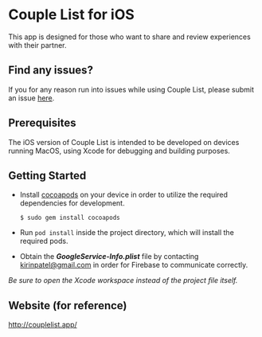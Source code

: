 # Couple List for iOS

This app is designed for those who want to share and review experiences with their partner.

## Find any issues?
If you for any reason run into issues while using Couple List, please submit an issue [here](https://github.com/CoupleList/iOS/issues).


## Prerequisites

The iOS version of Couple List is intended to be developed on devices running MacOS, using Xcode for debugging and building purposes.

## Getting Started

- Install [cocoapods](https://cocoapods.org/) on your device in order  to utilize the required dependencies for development. 

      $ sudo gem install cocoapods

- Run `pod install` inside the project directory, which will install the required pods.
   
- Obtain the ***GoogleService-Info.plist*** file by contacting kirinpatel@gmail.com in order for Firebase to communicate correctly.
   
*Be sure to open the Xcode workspace instead of the project file itself.*


## Website (for reference)
http://couplelist.app/

